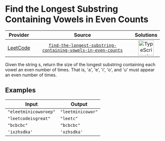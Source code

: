 # Find the Longest Substring Containing Vowels in Even Counts

<!-- INFO TABLE BEGIN -->

| Provider                                        | Source                                                                                                                                                     | Solutions                                                                                                                                                    |
| :---------------------------------------------: | :--------------------------------------------------------------------------------------------------------------------------------------------------------: | :----------------------------------------------------------------------------------------------------------------------------------------------------------: |
| [LeetCode](../../../docs/providers/LeetCode.md) | [`find-the-longest-substring-containing-vowels-in-even-counts`](https://leetcode.com/problems/find-the-longest-substring-containing-vowels-in-even-counts) | [<img src="https://res.cloudinary.com/rascaltwo/image/upload/v1631924094/typescript_s5czgr.svg" alt="TypeScript" title="TypeScript" width="50" />](solve.ts) |

<!-- INFO TABLE END -->

Given the string s, return the size of the longest substring containing each vowel an even number of times. That is, 'a', 'e', 'i', 'o', and 'u' must appear an even number of times.

## Examples

| Input                 | Output            |
| --------------------- | ----------------- |
| `"eleetminicoworoep"` | `"leetminicowor"` |
| `"leetcodeisgreat"`   | `"leetc"`         |
| `"bcbcbc"`            | `"bcbcbc"`        |
| `'ixzhsdka'`          | `'xzhsdka'`       |
